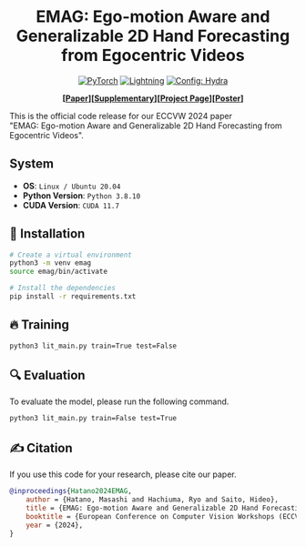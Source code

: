 
<div align="center">

# EMAG: Ego-motion Aware and Generalizable 2D Hand Forecasting from Egocentric Videos

<a href="https://pytorch.org/get-started/locally/"><img alt="PyTorch" src="https://img.shields.io/badge/PyTorch-ee4c2c?logo=pytorch&logoColor=white"></a>
<a href="https://pytorchlightning.ai/"><img alt="Lightning" src="https://img.shields.io/badge/-Lightning-792ee5?logo=pytorchlightning&logoColor=white"></a>
<a href="https://hydra.cc/"><img alt="Config: Hydra" src="https://img.shields.io/badge/Config-Hydra-89b8cd"></a>

**[[Paper](https://masashi-hatano.github.io/assets/pdf/emag.pdf)][[Supplementary](https://masashi-hatano.github.io/assets/pdf/emag_supp.pdf)][[Project Page](https://masashi-hatano.github.io/EMAG/)][[Poster](https://masashi-hatano.github.io/assets/pdf/emag_poster.pdf)]**

</div>

This is the official code release for our ECCVW 2024 paper \
"EMAG: Ego-motion Aware and Generalizable 2D Hand Forecasting from Egocentric Videos".

## System
- **OS**: `Linux / Ubuntu 20.04`
- **Python Version**: `Python 3.8.10`
- **CUDA Version**: `CUDA 11.7`

## 🔨 Installation
```bash
# Create a virtual environment
python3 -m venv emag
source emag/bin/activate

# Install the dependencies
pip install -r requirements.txt
```

## 🔥 Training
```bash
python3 lit_main.py train=True test=False
```

## 🔍 Evaluation
To evaluate the model, please run the following command.
```bash
python3 lit_main.py train=False test=True
```

## ✍️ Citation
If you use this code for your research, please cite our paper.
```bib
@inproceedings{Hatano2024EMAG,
    author = {Hatano, Masashi and Hachiuma, Ryo and Saito, Hideo},
    title = {EMAG: Ego-motion Aware and Generalizable 2D Hand Forecasting from Egocentric Videos},
    booktitle = {European Conference on Computer Vision Workshops (ECCVW)},
    year = {2024},
}
```